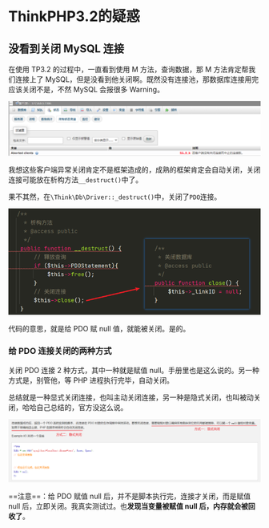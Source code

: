 # ThinkPHP3.2的疑惑


## 没看到关闭 MySQL 连接

在使用 TP3.2 的过程中，一直看到使用 M 方法，查询数据，那 M 方法肯定帮我们连接上了 MySQL，但是没看到他关闭啊。既然没有连接池，那数据库连接用完应该关闭不是，不然 MySQL 会报很多 Warning。

![image-20220819184304663](./images/image-20220819184304663.png)

我想这些客户端异常关闭肯定不是框架造成的，成熟的框架肯定会自动关闭，关闭连接可能放在析构方法`__destruct()`中了。

果不其然，在`\Think\Db\Driver::_destruct()`中，关闭了`PDO`连接。

![image-20220819184604616](./images/image-20220819184604616.png)

代码的意思，就是给 PDO 赋 null 值，就能被关闭。是的。

### 给 PDO 连接关闭的两种方式

关闭 PDO 连接 2 种方式，其中一种就是赋值 null。手册里也是这么说的。另一种方式是，别管他，等 PHP 进程执行完毕，自动关闭。

总结就是一种显式关闭连接，也叫主动关闭连接，另一种是隐式关闭，也叫被动关闭，哈哈自己总结的，官方没这么说。

![image-20220819185253928](./images/image-20220819185253928.png)

==注意==：给 PDO 赋值 null 后，并不是脚本执行完，连接才关闭，而是赋值 null 后，立即关闭。我真实测试过。也**发现当变量被赋值 null 后，内存就会被回收了**。

